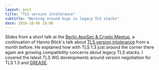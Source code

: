 ```yaml
---
layout: post
title: "TLS version intolerance"
subtitle: "Working around bugs in legacy TLS stacks"
date: 2016-10-06 19:00
---
```


Slides from a short talk at the [Berlin AppSec & Crypto Meetup](https://berlinsec.github.io/),
a continuation of Hanno Böck's talk about [TLS version intolerance](https://www.int21.de/slides/berlinsec-versionintolerance/)
from a month before. He explained how with TLS 1.3 just around the corner there
again are growing compatibility concerns about legacy TLS stacks. I covered
the latest TLS WG developments around version negotiation for TLS 1.3 and
[GREASE](https://tools.ietf.org/html/draft-davidben-tls-grease-01).

<script async class="speakerdeck-embed" data-id="00f5c11f4a1648df94e4623a6e119a6f" data-ratio="1.77777777777778" src="https://speakerdeck.com/assets/embed.js"></script>
